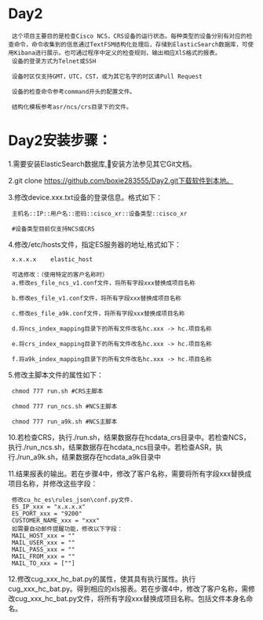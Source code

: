 # Day2
     这个项目主要目的是检查Cisco NCS，CRS设备的运行状态。每种类型的设备分别有对应的检查命令，命令收集到的信息通过TextFSM结构化处理后，存储到ElasticSearch数据库，可使用Kibana进行展示。也可通过程序中定义的检查规则，输出相应XlS格式的报表。
     设备的登录方式为Telnet或SSH

     设备时区仅支持GMT，UTC，CST，或为其它名字的时区请Pull Request

     设备的检查命令参考command开头的配置文件。

     结构化模板参考asr/ncs/crs目录下的文件。



# Day2安装步骤：
1.需要安装ElasticSearch数据库,安装方法参见其它Git文档。

2.git clone https://github.com/boxie283555/Day2.git下载软件到本地。

3.修改device.xxx.txt设备的登录信息。格式如下：

     主机名::IP::用户名::密码::cisco_xr::设备类型::cisco_xr

     #设备类型目前仅支持NCS或CRS

4.修改/etc/hosts文件，指定ES服务器的地址,格式如下：

     x.x.x.x	elastic_host

     可选修改：（使用特定的客户名称时）
     a.修改es_file_ncs_v1.conf文件，将所有字段xxx替换成项目名称

     b.修改es_file_v1.conf文件，将所有字段xxx替换成项目名称

     c.修改es_file_a9k.conf文件，将所有字段xxx替换成项目名称

     d.将ncs_index_mapping目录下的所有文件改名hc.xxx -> hc.项目名称

     e.将crs_index_mapping目录下的所有文件改名hc.xxx -> hc.项目名称

     f.将a9k_index_mapping目录下的所有文件改名hc.xxx -> hc.项目名称


5.修改主脚本文件的属性如下：

     chmod 777 run.sh #CRS主脚本

     chmod 777 run_ncs.sh #NCS主脚本

     chmod 777 run_a9k.sh #NCS主脚本


10.若检查CRS，执行./run.sh，结果数据存在hcdata_crs目录中。若检查NCS，执行./run_ncs.sh，结果数据存在hcdata_ncs目录中。若检查ASR，执行./run_a9k.sh，结果数据存在hcdata_a9k目录中

11.结果报表的输出。若在步骤4中，修改了客户名称，需要将所有字段xxx替换成项目名称，并修改这些字段：

     修改cu_hc_es\rules_json\conf.py文件.
     ES_IP_xxx = "x.x.x.x" 
     ES_PORT_xxx = "9200"
     CUSTOMER_NAME_xxx = "xxx"
     如需要自动邮件提醒功能，修改以下字段：
     MAIL_HOST_xxx = ""
     MAIL_USER_xxx = ""
     MAIL_PASS_xxx = ""
     MAIL_FROM_xxx = ""
     MAIL_TO_xxx = [""]

12.修改cug_xxx_hc_bat.py的属性，使其具有执行属性。执行cug_xxx_hc_bat.py。得到相应的xls报表。若在步骤4中，修改了客户名称，需修改cug_xxx_hc_bat.py文件，将所有字段xxx替换成项目名称。包括文件本身名命名。

    

